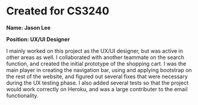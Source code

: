 # Created for CS3240

__Name: Jason Lee__

__Position: UX/UI Designer__

I mainly worked on this project as the UX/UI designer, but was active in other areas as well. I collaborated with another teammate on the search function, and created the initial prototype of the shopping cart. I was the main player in creating the navigation bar, using and applying bootstrap on the rest of the website, and figured out several fixes that were necessary during the UX testing phase. I also added several tests so that the project would work correctly on Heroku, and was a large contributer to the email functionality.
